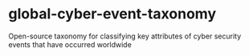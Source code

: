 # global-cyber-event-taxonomy
Open-source taxonomy for classifying key attributes of cyber security events that have occurred worldwide
